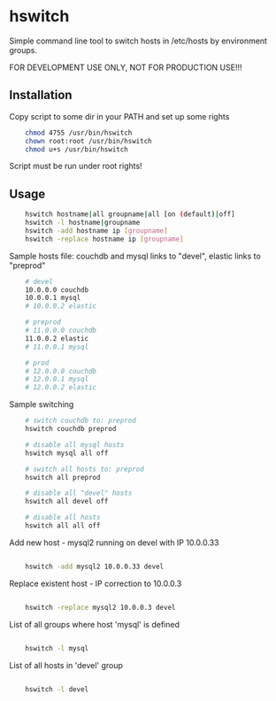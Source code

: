 # hswitch

Simple command line tool to switch hosts in /etc/hosts by environment groups.

FOR DEVELOPMENT USE ONLY, NOT FOR PRODUCTION USE!!!

## Installation

Copy script to some dir in your PATH and set up some rights

```bash
    chmod 4755 /usr/bin/hswitch
    chown root:root /usr/bin/hswitch
    chmod u+s /usr/bin/hswitch
```

Script must be run under root rights!

## Usage
```bash
    hswitch hostname|all groupname|all [on (default)|off]
    hswitch -l hostname|groupname
    hswitch -add hostname ip [groupname]
    hswitch -replace hostname ip [groupname]
```

Sample hosts file: couchdb and mysql links to "devel", elastic links to "preprod"

```bash
    # devel
    10.0.0.0 couchdb
    10.0.0.1 mysql
    # 10.0.0.2 elastic

    # preprod
    # 11.0.0.0 couchdb
    11.0.0.2 elastic
    # 11.0.0.1 mysql

    # prod
    # 12.0.0.0 couchdb
    # 12.0.0.1 mysql
    # 12.0.0.2 elastic
```

Sample switching

```bash
    # switch couchdb to: preprod
    hswitch couchdb preprod

    # disable all mysql hosts
    hswitch mysql all off

    # switch all hosts to: preprod
    hswitch all preprod

    # disable all "devel" hosts
    hswitch all devel off

    # disable all hosts
    hswitch all all off

```

Add new host - mysql2 running on devel with IP 10.0.0.33

```bash

    hswitch -add mysql2 10.0.0.33 devel

```

Replace existent host - IP correction to 10.0.0.3

```bash

    hswitch -replace mysql2 10.0.0.3 devel

```

List of all groups where host 'mysql' is defined

```bash

    hswitch -l mysql

```

List of all hosts in 'devel' group

```bash

    hswitch -l devel

```
